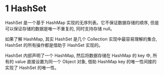 # 1 HashSet

HashSet 是一个基于 HashMap 实现的无序列表。它不保证数据存储的顺序, 但是可以保证存储的数据是唯一不重复的, 同时支持存储 null。

如果了解 HashMap, 其实 HashSet 是几个 Collection 实现中最容易理解的集合, HashSet 的所有操作都是借助于 HashSet 实现的。

HashSet 内部声明了一个 HashMap, 然后将数据存储在 HashMap 的 key 中, 所有的 value 直接设置为同一个 Object 对象, 借助 HashMap key 的唯一性间接的实现了 HashSet 的唯一性。

